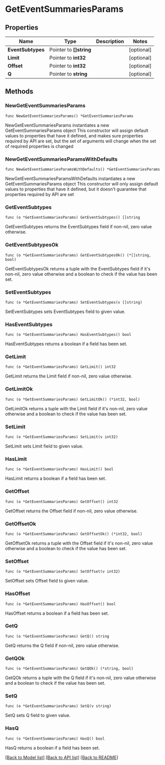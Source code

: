 # GetEventSummariesParams

## Properties

Name | Type | Description | Notes
------------ | ------------- | ------------- | -------------
**EventSubtypes** | Pointer to **[]string** |  | [optional] 
**Limit** | Pointer to **int32** |  | [optional] 
**Offset** | Pointer to **int32** |  | [optional] 
**Q** | Pointer to **string** |  | [optional] 

## Methods

### NewGetEventSummariesParams

`func NewGetEventSummariesParams() *GetEventSummariesParams`

NewGetEventSummariesParams instantiates a new GetEventSummariesParams object
This constructor will assign default values to properties that have it defined,
and makes sure properties required by API are set, but the set of arguments
will change when the set of required properties is changed

### NewGetEventSummariesParamsWithDefaults

`func NewGetEventSummariesParamsWithDefaults() *GetEventSummariesParams`

NewGetEventSummariesParamsWithDefaults instantiates a new GetEventSummariesParams object
This constructor will only assign default values to properties that have it defined,
but it doesn't guarantee that properties required by API are set

### GetEventSubtypes

`func (o *GetEventSummariesParams) GetEventSubtypes() []string`

GetEventSubtypes returns the EventSubtypes field if non-nil, zero value otherwise.

### GetEventSubtypesOk

`func (o *GetEventSummariesParams) GetEventSubtypesOk() (*[]string, bool)`

GetEventSubtypesOk returns a tuple with the EventSubtypes field if it's non-nil, zero value otherwise
and a boolean to check if the value has been set.

### SetEventSubtypes

`func (o *GetEventSummariesParams) SetEventSubtypes(v []string)`

SetEventSubtypes sets EventSubtypes field to given value.

### HasEventSubtypes

`func (o *GetEventSummariesParams) HasEventSubtypes() bool`

HasEventSubtypes returns a boolean if a field has been set.

### GetLimit

`func (o *GetEventSummariesParams) GetLimit() int32`

GetLimit returns the Limit field if non-nil, zero value otherwise.

### GetLimitOk

`func (o *GetEventSummariesParams) GetLimitOk() (*int32, bool)`

GetLimitOk returns a tuple with the Limit field if it's non-nil, zero value otherwise
and a boolean to check if the value has been set.

### SetLimit

`func (o *GetEventSummariesParams) SetLimit(v int32)`

SetLimit sets Limit field to given value.

### HasLimit

`func (o *GetEventSummariesParams) HasLimit() bool`

HasLimit returns a boolean if a field has been set.

### GetOffset

`func (o *GetEventSummariesParams) GetOffset() int32`

GetOffset returns the Offset field if non-nil, zero value otherwise.

### GetOffsetOk

`func (o *GetEventSummariesParams) GetOffsetOk() (*int32, bool)`

GetOffsetOk returns a tuple with the Offset field if it's non-nil, zero value otherwise
and a boolean to check if the value has been set.

### SetOffset

`func (o *GetEventSummariesParams) SetOffset(v int32)`

SetOffset sets Offset field to given value.

### HasOffset

`func (o *GetEventSummariesParams) HasOffset() bool`

HasOffset returns a boolean if a field has been set.

### GetQ

`func (o *GetEventSummariesParams) GetQ() string`

GetQ returns the Q field if non-nil, zero value otherwise.

### GetQOk

`func (o *GetEventSummariesParams) GetQOk() (*string, bool)`

GetQOk returns a tuple with the Q field if it's non-nil, zero value otherwise
and a boolean to check if the value has been set.

### SetQ

`func (o *GetEventSummariesParams) SetQ(v string)`

SetQ sets Q field to given value.

### HasQ

`func (o *GetEventSummariesParams) HasQ() bool`

HasQ returns a boolean if a field has been set.


[[Back to Model list]](../README.md#documentation-for-models) [[Back to API list]](../README.md#documentation-for-api-endpoints) [[Back to README]](../README.md)


